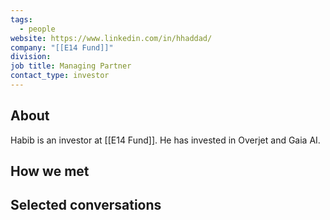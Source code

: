 ```yaml
---
tags:
  - people
website: https://www.linkedin.com/in/hhaddad/
company: "[[E14 Fund]]"
division: 
job title: Managing Partner
contact_type: investor
---
```

## About
Habib is an investor at [[E14 Fund]]. He has invested in Overjet and Gaia AI.

## How we met


## Selected conversations
